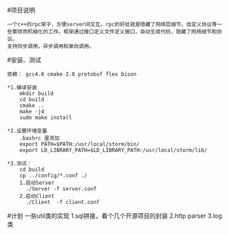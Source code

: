 #项目说明

	一个c++的rpc架子，方便server间交互。rpc的好处就是隐藏了网络层细节，自定义协议等一些繁琐而机械化的工作。框架通过接口定义文件定义接口，自动生成代码，隐藏了网络细节和协议。
	支持同步调用，异步调用和单向调用。

#安装、测试

	依赖： gcc4.8 cmake 2.8 protobuf flex bison

	*1.编译安装
		mkdir build
		cd build 
		cmake ..
		make -j4
		sudo make install

	*2.设置环境变量
		.bashrc 里添加
		export PATH=$PATH:/usr/local/storm/bin/
		export LD_LIBRARY_PATH=$LD_LIBRARY_PATH:/usr/local/storm/lib/

	*3.测试：
		cd build
		cp ../config/*.conf ./
		1.启动Server
		  ./Server -f server.conf
		2.启动Client
		  ./Client  -f client.conf

#计划
	一些util类的实现
	1.sql拼接，看个几个开源项目的封装
	2.http parser
	3.log 类

